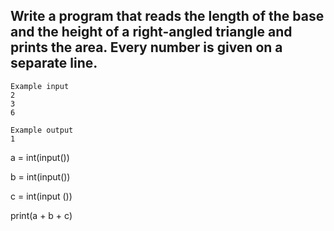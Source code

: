 ## Write a program that reads the length of the base and the height of a right-angled triangle and prints the area. Every number is given on a separate line.


```
Example input
2
3
6

Example output
1
```

a = int(input())

b = int(input())

c = int(input ())

print(a + b + c)
